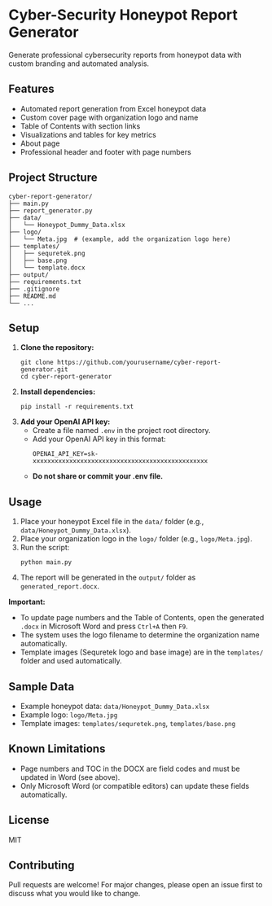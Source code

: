 # Cyber-Security Honeypot Report Generator

Generate professional cybersecurity reports from honeypot data with custom branding and automated analysis.

## Features

- Automated report generation from Excel honeypot data
- Custom cover page with organization logo and name
- Table of Contents with section links
- Visualizations and tables for key metrics
- About page
- Professional header and footer with page numbers

## Project Structure

```
cyber-report-generator/
├── main.py
├── report_generator.py
├── data/
│   └── Honeypot_Dummy_Data.xlsx
├── logo/
│   └── Meta.jpg  # (example, add the organization logo here)
├── templates/
│   ├── sequretek.png
│   ├── base.png
│   └── template.docx
├── output/
├── requirements.txt
├── .gitignore
├── README.md
└── ...
```

## Setup

1. **Clone the repository:**
   ```
   git clone https://github.com/yourusername/cyber-report-generator.git
   cd cyber-report-generator
   ```
2. **Install dependencies:**
   ```
   pip install -r requirements.txt
   ```
3. **Add your OpenAI API key:**
   - Create a file named `.env` in the project root directory.
   - Add your OpenAI API key in this format:
     ```
     OPENAI_API_KEY=sk-xxxxxxxxxxxxxxxxxxxxxxxxxxxxxxxxxxxxxxxxxxxxxxxx
     ```
   - **Do not share or commit your .env file.**

## Usage

1. Place your honeypot Excel file in the `data/` folder (e.g., `data/Honeypot_Dummy_Data.xlsx`).
2. Place your organization logo in the `logo/` folder (e.g., `logo/Meta.jpg`).
3. Run the script:
   ```
   python main.py
   ```
4. The report will be generated in the `output/` folder as `generated_report.docx`.

**Important:**
- To update page numbers and the Table of Contents, open the generated `.docx` in Microsoft Word and press `Ctrl+A` then `F9`.
- The system uses the logo filename to determine the organization name automatically.
- Template images (Sequretek logo and base image) are in the `templates/` folder and used automatically.

## Sample Data

- Example honeypot data: `data/Honeypot_Dummy_Data.xlsx`
- Example logo: `logo/Meta.jpg`
- Template images: `templates/sequretek.png`, `templates/base.png`

## Known Limitations

- Page numbers and TOC in the DOCX are field codes and must be updated in Word (see above).
- Only Microsoft Word (or compatible editors) can update these fields automatically.

## License

MIT

## Contributing

Pull requests are welcome! For major changes, please open an issue first to discuss what you would like to change. 